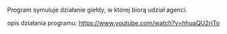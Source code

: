 Program symuluje działanie giełdy, w której biorą udział agenci.

opis działania programu: https://www.youtube.com/watch?v=hhuaQU2rjTo